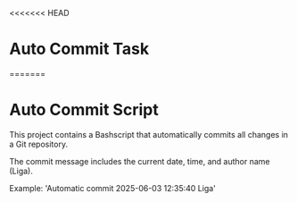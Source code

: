 <<<<<<< HEAD
# Auto Commit Task
=======
# Auto Commit Script
This project contains a Bashscript that automatically commits all changes in a Git repository.

The commit message includes the current date, time, and author name (Liga).

Example:
'Automatic commit 2025-06-03 12:35:40 Liga'
>>>>>>> 
